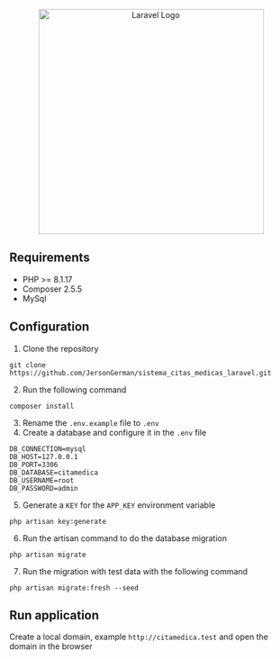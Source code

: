 <p align="center"><a href="https://laravel.com" target="_blank"><img src="https://raw.githubusercontent.com/laravel/art/master/logo-lockup/5%20SVG/2%20CMYK/1%20Full%20Color/laravel-logolockup-cmyk-red.svg" width="400" alt="Laravel Logo"></a></p>


## Requirements
- PHP >= 8.1.17
- Composer 2.5.5
- MySql

## Configuration
1. Clone the repository
```shell
git clone https://github.com/JersonGerman/sistema_citas_medicas_laravel.git
```
2. Run the following command
```shell
composer install
```
3. Rename the `.env.example` file to `.env`
4. Create a database and configure it in the `.env` file
```shell
DB_CONNECTION=mysql
DB_HOST=127.0.0.1
DB_PORT=3306
DB_DATABASE=citamedica
DB_USERNAME=root
DB_PASSWORD=admin
```
5. Generate a `KEY` for the `APP_KEY` environment variable
```shell
php artisan key:generate
```
6. Run the artisan command to do the database migration
```shell
php artisan migrate
```
7. Run the migration with test data with the following command
```shell
php artisan migrate:fresh --seed
```

## Run application
Create a local domain, example `http://citamedica.test` and open the domain in the browser







